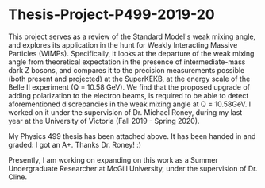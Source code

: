 # Thesis-Project-P499-2019-20
This project serves as a review of the Standard Model's weak mixing angle, and explores its application in the hunt for Weakly Interacting Massive Particles (WIMPs). Specifically, it looks at the departure of the weak mixing angle from theoretical expectation in the presence of intermediate-mass dark Z bosons, and compares it to the precision measurements possible (both present and projected) at the SuperKEKB, at the energy scale of the Belle II experiment (Q = 10.58 GeV). We find that the proposed upgrade of adding polarization to the electron beams, is required to be able to detect aforementioned discrepancies in the weak mixing angle at Q = 10.58GeV. I worked on it under the supervision of Dr. Michael Roney, during my last year at the University of Victoria (Fall 2019 - Spring 2020).

My Physics 499 thesis has been attached above. It has been handed in and graded: I got an A+. Thanks Dr. Roney! :)

Presently, I am working on expanding on this work as a Summer Undergraduate Researcher at McGill University, under the supervision of Dr. Cline.

